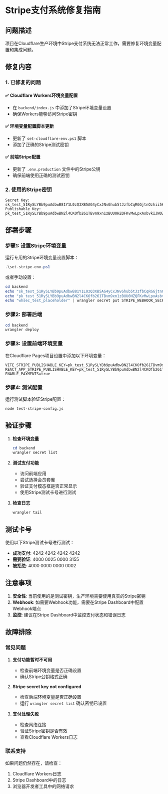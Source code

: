 # Stripe支付系统修复指南

## 问题描述
项目在Cloudflare生产环境中Stripe支付系统无法正常工作，需要修复环境变量配置和集成问题。

## 修复内容

### 1. 已修复的问题

#### ✅ Cloudflare Workers环境变量配置
- 在 `backend/index.js` 中添加了Stripe环境变量设置
- 确保Workers能够访问Stripe密钥

#### ✅ 环境变量配置脚本更新
- 更新了 `set-cloudflare-env.ps1` 脚本
- 添加了正确的Stripe测试密钥

#### ✅ 前端Stripe配置
- 更新了 `.env.production` 文件中的Stripe公钥
- 确保前端使用正确的测试密钥

### 2. 使用的Stripe密钥

```
Secret Key: sk_test_51RySLYBb9puAdbwB81Y1L0zQ3XB5AG4yCxJNvGhub5tJzfbCqRGGjtnOzhii5HJ4FOsuQRcvhAG97GwBNjW6ONOw00hrmdAdQ5
Publishable Key: pk_test_51RySLYBb9puAdbwBN2l4CKOfb261TBvm9xn1zBUU0HZQFKvMwLpxAsbvkIJWOZG15qYoDmMVw3ajjSXlxyFAjUTg00MW0Kb6um
```

## 部署步骤

### 步骤1: 设置Stripe环境变量

运行专用的Stripe环境变量设置脚本：

```powershell
.\set-stripe-env.ps1
```

或者手动设置：

```powershell
cd backend
echo "sk_test_51RySLYBb9puAdbwB81Y1L0zQ3XB5AG4yCxJNvGhub5tJzfbCqRGGjtnOzhii5HJ4FOsuQRcvhAG97GwBNjW6ONOw00hrmdAdQ5" | wrangler secret put STRIPE_SECRET_KEY
echo "pk_test_51RySLYBb9puAdbwBN2l4CKOfb261TBvm9xn1zBUU0HZQFKvMwLpxAsbvkIJWOZG15qYoDmMVw3ajjSXlxyFAjUTg00MW0Kb6um" | wrangler secret put STRIPE_PUBLISHABLE_KEY
echo "whsec_test_placeholder" | wrangler secret put STRIPE_WEBHOOK_SECRET
```

### 步骤2: 部署后端

```powershell
cd backend
wrangler deploy
```

### 步骤3: 设置前端环境变量

在Cloudflare Pages项目设置中添加以下环境变量：

```
VITE_STRIPE_PUBLISHABLE_KEY=pk_test_51RySLYBb9puAdbwBN2l4CKOfb261TBvm9xn1zBUU0HZQFKvMwLpxAsbvkIJWOZG15qYoDmMVw3ajjSXlxyFAjUTg00MW0Kb6um
REACT_APP_STRIPE_PUBLISHABLE_KEY=pk_test_51RySLYBb9puAdbwBN2l4CKOfb261TBvm9xn1zBUU0HZQFKvMwLpxAsbvkIJWOZG15qYoDmMVw3ajjSXlxyFAjUTg00MW0Kb6um
ENABLE_PAYMENTS=true
```

### 步骤4: 测试配置

运行测试脚本验证Stripe配置：

```bash
node test-stripe-config.js
```

## 验证步骤

1. **检查环境变量**
   ```powershell
   cd backend
   wrangler secret list
   ```

2. **测试支付功能**
   - 访问前端应用
   - 尝试选择会员套餐
   - 验证支付模态框是否正常显示
   - 使用Stripe测试卡号进行测试

3. **检查日志**
   ```powershell
   wrangler tail
   ```

## 测试卡号

使用以下Stripe测试卡号进行测试：

- **成功支付**: 4242 4242 4242 4242
- **需要验证**: 4000 0025 0000 3155
- **被拒绝**: 4000 0000 0000 0002

## 注意事项

1. **安全性**: 当前使用的是测试密钥，生产环境需要使用真实的Stripe密钥
2. **Webhook**: 如需要Webhook功能，需要在Stripe Dashboard中配置Webhook端点
3. **监控**: 建议在Stripe Dashboard中监控支付状态和错误日志

## 故障排除

### 常见问题

1. **支付功能暂时不可用**
   - 检查前端环境变量是否正确设置
   - 确认Stripe公钥格式正确

2. **Stripe secret key not configured**
   - 检查后端环境变量是否正确设置
   - 运行 `wrangler secret list` 确认密钥已设置

3. **支付处理失败**
   - 检查网络连接
   - 验证Stripe密钥是否有效
   - 查看Cloudflare Workers日志

### 联系支持

如果问题仍然存在，请检查：
1. Cloudflare Workers日志
2. Stripe Dashboard中的日志
3. 浏览器开发者工具中的网络请求
